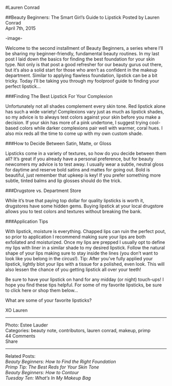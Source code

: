 #Lauren Conrad

##Beauty Beginners: The Smart Girl’s Guide to Lipstick
Posted by Lauren Conrad  
April 7th, 2015  

-image-

Welcome to the second installment of Beauty Beginners, a series where I’ll be sharing my beginner-friendly, fundamental beauty routines. In my last post I laid down the basics for finding the best foundation for your skin type. Not only is that post a good refresher for our beauty gurus out there, but it’s also a solid start for those who aren’t as confident in the makeup department. Similar to applying flawless foundation, lipstick can be a bit tricky. Today I’ll be taking you through my foolproof guide to finding your perfect lipstick…

###Finding The Best Lipstick For Your Complexion

Unfortunately not all shades complement every skin tone. Red lipstick alone has such a wide variety! Complexions vary just as much as lipstick shades, so my advice is to always test colors against your skin before you make a decision. If your skin has more of a pink undertone, I suggest trying cool-based colors while darker complexions pair well with warmer, coral hues. I also mix reds all the time to come up with my own custom shade.

###How to Decide Between Satin, Matte, or Gloss

Lipsticks come in a variety of textures, so how do you decide between them all? It’s great if you already have a personal preference, but for beauty newcomers my advice is to test away. I usually wear a subtle, neutral gloss for daytime and reserve bold satins and mattes for going out. Bold is beautiful, just remember that upkeep is key! If you prefer something more subtle, tinted balms and lip glosses should do the trick.

###Drugstore vs. Department Store

While it’s true that paying top dollar for quality lipsticks is worth it, drugstores have some hidden gems. Buying lipstick at your local drugstore allows you to test colors and textures without breaking the bank.

###Application Tips

With lipstick, moisture is everything. Chapped lips can ruin the perfect pout, so prior to application I recommend making sure your lips are both exfoliated and moisturized. Once my lips are prepped I usually opt to define my lips with liner in a similar shade to my desired lipstick. Follow the natural shape of your lips making sure to stay inside the lines (you don’t want to look like you belong in the circus!). Tip: After you’ve fully applied your lipstick, lightly blot your lips with a tissue for a polished, even look. This will also lessen the chance of you getting lipstick all over your teeth!

Be sure to have your lipstick on hand for any midday (or night) touch-ups! I hope you find these tips helpful. For some of my favorite lipsticks, be sure to click here or shop them below…

What are some of your favorite lipsticks?

XO Lauren

---

Photo: Estee Lauder  
Categories: beauty note, contributors, lauren conrad, makeup, primp  
44 Comments  
Share

---

Related Posts:  
_Beauty Beginners: How to Find the Right Foundation_  
_Primp Tip: The Best Reds for Your Skin Tone_  
_Beauty Beginners: How to Contour_  
_Tuesday Ten: What’s In My Makeup Bag_  
